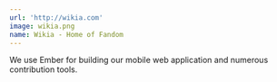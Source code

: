 ```yaml
---
url: 'http://wikia.com'
image: wikia.png
name: Wikia - Home of Fandom
---
```

We use Ember for building our mobile web application and numerous contribution tools.